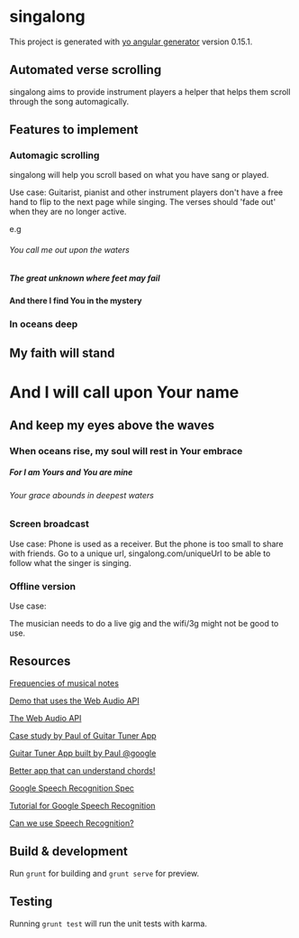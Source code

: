 # singalong

This project is generated with [yo angular generator](https://github.com/yeoman/generator-angular)
version 0.15.1.

## Automated verse scrolling

singalong aims to provide instrument players a helper that helps them scroll through the song automagically.

## Features to implement

### Automagic scrolling

singalong will help you scroll based on what you have sang or played.

Use case:
Guitarist, pianist and other instrument players don't have a free hand to flip to the next page while singing.
The verses should 'fade out' when they are no longer active.

e.g

###### You call me out upon the waters

##### The great unknown where feet may fail
 
#### And there I find You in the mystery

### In oceans deep

## My faith will stand

# And I will call upon Your name

## And keep my eyes above the waves

### When oceans rise, my soul will rest in Your embrace
 
##### For I am Yours and You are mine

###### Your grace abounds in deepest waters



### Screen broadcast

Use case:
Phone is used as a receiver. But the phone is too small to share with friends.
Go to a unique url, singalong.com/uniqueUrl to be able to follow what the singer is singing. 

### Offline version

Use case:

The musician needs to do a live gig and the wifi/3g might not be good to use.

## Resources

[Frequencies of musical notes](http://www.phy.mtu.edu/~suits/notefreqs.html)

[Demo that uses the Web Audio API](https://mdn.github.io/voice-change-o-matic/)

[The Web Audio API](https://developer.mozilla.org/en-US/docs/Web/API/Web_Audio_API)

[Case study by Paul of Guitar Tuner App](https://aerotwist.com/blog/guitar-tuner/)

[Guitar Tuner App built by Paul @google ](https://guitar-tuner.appspot.com/)

[Better app that can understand chords!](http://www.proguitartuner.com/guitar-tuner/)

[Google Speech Recognition Spec](https://dvcs.w3.org/hg/speech-api/raw-file/tip/speechapi.html)

[Tutorial for Google Speech Recognition](https://developers.google.com/web/updates/2013/01/Voice-Driven-Web-Apps-Introduction-to-the-Web-Speech-API?hl=en)

[Can we use Speech Recognition?](http://caniuse.com/#feat=speech-recognition)

## Build & development

Run `grunt` for building and `grunt serve` for preview.

## Testing

Running `grunt test` will run the unit tests with karma.
